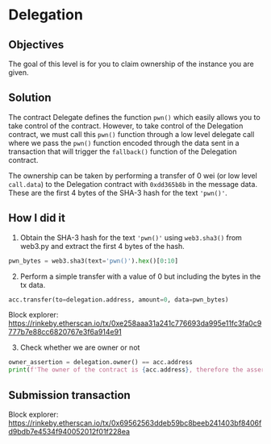 # Delegation

## Objectives

The goal of this level is for you to claim ownership of the instance you are given.

## Solution

The contract Delegate defines the function `pwn()` which easily allows you to take control of the contract. However, to take control of the Delegation contract, we must call this `pwn()` function through a low level delegate call where we pass the `pwn()` function encoded through the data sent in a transaction that will trigger the `fallback()` function of the Delegation contract.

The ownership can be taken by performing a transfer of 0 wei (or low level `call.data`) to the Delegation contract with `0xdd365b8b` in the message data. These are the first 4 bytes of the SHA-3 hash for the text `'pwn()'`.

## How I did it

1. Obtain the SHA-3 hash for the text `'pwn()'` using `web3.sha3()` from web3.py and extract the first 4 bytes of the hash.

```python
pwn_bytes = web3.sha3(text='pwn()').hex()[0:10]
```

2. Perform a simple transfer with a value of 0 but including the bytes in the tx data.

```python
acc.transfer(to=delegation.address, amount=0, data=pwn_bytes)
```

Block explorer: https://rinkeby.etherscan.io/tx/0xe258aaa31a241c776693da995e11fc3fa0c9777b7e88cc6820767e3f6a914e91

3. Check whether we are owner or not

```python
owner_assertion = delegation.owner() == acc.address
print(f'The owner of the contract is {acc.address}, therefore the assertion is {owner_assertion}')
```

## Submission transaction

Block explorer: https://rinkeby.etherscan.io/tx/0x69562563ddeb59bc8beeb241403bf8406fd9bdb7e4534f940052012f01f228ea

